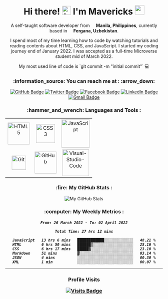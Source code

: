 <!--
**mavericks-db/mavericks-db** is a ✨ _special_ ✨ repository because its `README.md` (this file) appears on your GitHub profile.

Here are some ideas to get you started:

- 🔭 I’m currently working on ...
- 🌱 I’m currently learning ...
- 👯 I’m looking to collaborate on ...
- 🤔 I’m looking for help with ...
- 💬 Ask me about ...
- 📫 How to reach me: ...
- 😄 Pronouns: ...
- ⚡ Fun fact: ...
-->

<h1 align="center">
Hi there! <img src="https://user-images.githubusercontent.com/1303154/88677602-1635ba80-d120-11ea-84d8-d263ba5fc3c0.gif" width="28px" alt="hi"> I'm Mavericks <img src="https://emojis.slackmojis.com/emojis/images/1531849430/4246/blob-sunglasses.gif?1531849430" width="30"/>
</h1>

<p align="center">A self-taught software developer from <img src="https://cdn-icons-png.flaticon.com/512/330/330493.png" width="12"> <b> Manila, Philippines</b>, currently based in <img src="https://cdn-icons-png.flaticon.com/512/330/330495.png" width="12"> <b> Fergana, Uzbekistan</b>. </p>

<p align="center">I spend most of my time learning how to code by watching tutorials and reading contents about HTML, CSS, and JavaScript. I started my coding journey end of January 2022. I was accepted as a full-time Microverse student mid of March 2022.</p>

<p align="center"> My most used line of code is `git commit -m "initial commit"` 💻</p>

<h3 align="center">
:information_source: You can reach me at : :arrow_down:
</h3>
<div align="center">

[![GitHub Badge](https://img.shields.io/badge/-mavericks--db-white?logo=GitHub&logoColor=181717&style=plastic)](https://github.com/mavericks-db)
[![Twitter Badge](https://img.shields.io/badge/-mavericks__db-white?logo=Twitter&logoColor=1DA1F2&style=plastic)](https://twitter.com/mavericks_db)
[![Facebook Badge](https://img.shields.io/badge/-mavericksdb-white?logo=Facebook&logoColor=1877F2&style=plastic)](https://www.facebook.com/mavericksdb/)
[![LinkedIn Badge](https://img.shields.io/badge/-mavericks--db-white?logo=LinkedIn&logoColor=0A66C2&style=plastic)](https://www.linkedin.com/in/mavericks-db/)
[![Gmail Badge](https://img.shields.io/badge/-@balitaanmavericks-white?logo=Gmail&logoColor=EA4335&style=plastic)](mailto:balitaanmavericks@gmail.com)

</div>
<h3 align="center">
:hammer_and_wrench: Languages and Tools :
</h3>
<div align="center">
<table>
    <tr>
        <td align="center"><img alt="HTML5" width="70px" src="https://img.shields.io/badge/-HTML5-white?logo=html5&logoColor=E34F26&style=plastic"/></td>
        <td align="center"><img alt="CSS3" width="60px" src="https://img.shields.io/badge/-CSS3-white?logo=css3&logoColor=1572B6&style=plastic"/></td>
        <td align="center"><img alt="JavaScript" width="90px" src="https://img.shields.io/badge/-JavaScript-white?logo=javascript&logoColor=F7DF1E&style=plastic"/></td>
    </tr>
    <tr>
        <td align="center"><img alt="Git" width="45px" src="https://img.shields.io/badge/-Git-white?logo=git&logoColor=F05032&style=plastic"/></td>
        <td align="center"><img alt="GitHub" width="70px" src="https://img.shields.io/badge/-GitHub-white?logo=github&logoColor=181717&style=plastic"/></td>
        <td align="center">
        <img alt="Visual-Studio-Code" width="85px" src="https://img.shields.io/badge/-VS%20Code-white?logo=visual-studio-code&logoColor=007ACC&style=plastic"></td>
    </tr>
</table>
</div>
<!-- <img alt="React" width="64px" src="https://img.shields.io/badge/-React-white?logo=React&logoColor=61DAFB&style=plastic"/>
<img alt="Ruby" width="60px" src="https://img.shields.io/badge/-Ruby-white?logo=Ruby&logoColor=CC342D&style=plastic"/>
<img alt="Ruby-on-Rails" width="110px" src="https://img.shields.io/badge/-Ruby%20on%20Rails-white?logo=Ruby%20on%20Rails&logoColor=CC0000&style=plastic"/> -->
<h3 align="center">
:fire: My GitHub Stats :
</h3>
<div align="center">

![My GitHub Stats](https://github-readme-stats.vercel.app/api?username=mavericks-db&show_icons=true&theme=tokyonight)
</div>
<h3 align="center">
:computer: My Weekly Metrics :
</h3>
<h5 align="center">
<!--START_SECTION:waka-->

```text
From: 26 March 2022 - To: 02 April 2022

Total Time: 27 hrs 12 mins

JavaScript   13 hrs 6 mins   ████████████░░░░░░░░░░░░░   48.21 %
HTML         6 hrs 50 mins   ██████▒░░░░░░░░░░░░░░░░░░   25.16 %
CSS          6 hrs 17 mins   █████▓░░░░░░░░░░░░░░░░░░░   23.10 %
Markdown     51 mins         ▓░░░░░░░░░░░░░░░░░░░░░░░░   03.14 %
JSON         4 mins          ░░░░░░░░░░░░░░░░░░░░░░░░░   00.30 %
XML          1 min           ░░░░░░░░░░░░░░░░░░░░░░░░░   00.07 %
```

<!--END_SECTION:waka-->

---
</div>
<h3 align="center">
Profile Visits

[![Visits Badge](https://badges.pufler.dev/visits/mavericks-db/mavericks-db)](https://badges.pufler.dev)
</h3>